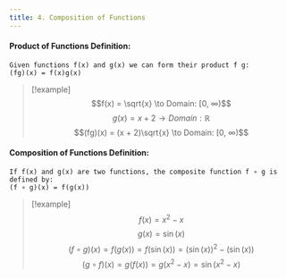 ```yaml
---
title: 4. Composition of Functions
---
```


#### **Product of Functions Definition:**
```
Given functions f(x) and g(x) we can form their product f g:
(fg)(x) = f(x)g(x)
```
>[!example]
> $$f(x) = \sqrt{x} \to Domain: [0, ∞)$$
> $$g(x) = x + 2 \to Domain: ℝ$$
> $$(fg)(x) = (x + 2)\sqrt{x} \to Domain: [0, ∞)$$

#### **Composition of Functions Definition:**
```
If f(x) and g(x) are two functions, the composite function f ∘ g is defined by:
(f ∘ g)(x) = f(g(x))
```
> [!example]
> $$f(x) = x^2 - x$$
> $$g(x) = \sin(x)$$
> $$(f ∘ g)(x) = f(g(x)) = f(\sin(x)) = (\sin(x))^2-(\sin(x))$$
> $$(g ∘ f)(x) = g(f(x)) = g(x^2-x) = \sin(x^2-x)$$
 
